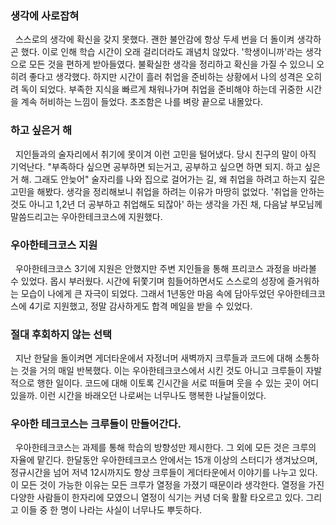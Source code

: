 
### 생각에 사로잡혀
&nbsp;&nbsp;스스로의 생각에 확신을 갖지 못했다. 괜한 불안감에 항상 두세 번을 더 돌이켜 생각하곤 했다. 이로 인해 학습 시간이 오래 걸리더라도 괘념치 않았다. '학생이니까'라는 생각으로 모든 것을 편하게 받아들였다. 불확실한 생각을 정리하고 확신을 가질 수 있으니 오히려 좋다고 생각했다. 하지만 시간이 흘러 취업을 준비하는 상황에서 나의 성격은 오히려 독이 되었다. 부족한 지식을 빠르게 채워나가며 취업을 준비해야 하는데 귀중한 시간을 계속 허비하는 느낌이 들었다. 초조함은 나를 벼랑 끝으로 내몰았다.

### 하고 싶은거 해
&nbsp;&nbsp;지인들과의 술자리에서 취기에 못이겨 이런 고민을 털어냈다. 당시 친구의 말이 아직 기억난다. "부족하다 싶으면 공부하면 되는거고, 공부하고 싶으면 하면 되지. 하고 싶은거 해. 그래도 안늦어" 술자리를 나와 집으로 걸어가는 길, 왜 취업을 하려고 하는지 깊은 고민을 해봤다. 생각을 정리해보니 취업을 하려는 이유가 마땅히 없었다. '취업을 안하는 것도 아니고 1,2년 더 공부하고 취업해도 되잖아' 하는 생각을 가진 채, 다음날 부모님께 말씀드리고는 우아한테크코스에 지원했다.

### 우아한테크코스 지원
&nbsp;&nbsp;우아한테크코스 3기에 지원은 안했지만 주변 지인들을 통해 프리코스 과정을 바라볼 수 있었다. 몹시 부러웠다. 시간에 뒤쫓기며 힘들어하면서도 스스로의 성장에 즐거워하는 모습이 나에게 큰 자극이 되었다. 그래서 1년동안 마음 속에 담아두었던 우아한테크코스에 4기로 지원했고, 정말 감사하게도 합격 메일을 받을 수 있었다.

### 절대 후회하지 않는 선택
&nbsp;&nbsp;지난 한달을 돌이켜면 게더타운에서 자정너머 새벽까지 크루들과 코드에 대해 소통하는 것을 거의 매일 반복했다. 이는 우아한테크코스에서 시킨 것도 아니고 크루들이 자발적으로 행한 일이다. 코드에 대해 이토록 긴시간을 서로 떠들며 웃을 수 있는 곳이 어디 있을까. 이런 시간을 바래오던 나로써는 너무나도 행복한 나날들이었다.

### 우아한 테크코스는 크루들이 만들어간다.
&nbsp;&nbsp;우아한테크코스는 과제를 통해 학습의 방향성만 제시한다. 그 외에 모든 것은 크루의 자율에 맡긴다. 한달동안 우아한테크코스 안에서는 15개 이상의 스터디가 생겨났으며, 정규시간을 넘어 저녁 12시까지도 항상 크루들이 게더타운에서 이야기를 나누고 있다. 이 모든 것이 가능한 이유는 모든 크루가 열정을 가졌기 때문이라 생각한다. 열정을 가진 다양한 사람들이 한자리에 모였으니 열정이 식기는 커녕 더욱 활활 타오르고 있다. 그리고 이들 중 한 명이 나라는 사실이 너무나도 뿌듯하다.